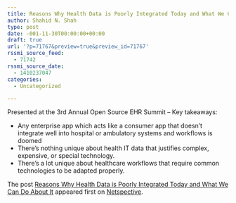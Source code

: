 ```yaml
---
title: Reasons Why Health Data is Poorly Integrated Today and What We Can Do About It
author: Shahid N. Shah
type: post
date: -001-11-30T00:00:00+00:00
draft: true
url: '?p=71767&preview=true&preview_id=71767'
rssmi_source_feed:
  - 71742
rssmi_source_date:
  - 1410237047
categories:
  - Uncategorized

---
```

</p> 

Presented at the 3rd Annual Open Source EHR Summit – Key takeaways:

* Any enterprise app which acts like a consumer app that doesn&#8217;t integrate well into hospital or ambulatory systems and workflows is doomed   
* There&#8217;s nothing unique about health IT data that justifies complex, expensive, or special technology.   
* There&#8217;s a lot unique about healthcare workflows that require common technologies to be adapted properly.

The post <a class="colorbox" rel="nofollow" href="https://www.netspective.com/work/reasons-health-data-poorly-integrated-today-can/">Reasons Why Health Data is Poorly Integrated Today and What We Can Do About It</a> appeared first on <a class="colorbox" rel="nofollow" href="https://www.netspective.com/">Netspective</a>.
